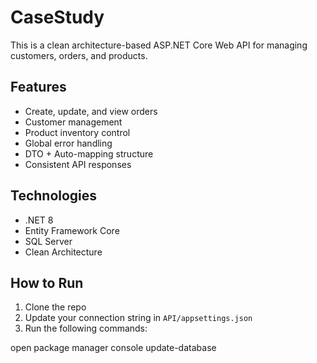 # CaseStudy
This is a clean architecture-based ASP.NET Core Web API for managing customers, orders, and products.

## Features
- Create, update, and view orders
- Customer management
- Product inventory control
- Global error handling
- DTO + Auto-mapping structure
- Consistent API responses

## Technologies
- .NET 8
- Entity Framework Core
- SQL Server
- Clean Architecture


## How to Run

1. Clone the repo
2. Update your connection string in `API/appsettings.json`
3. Run the following commands:


open package manager console
update-database